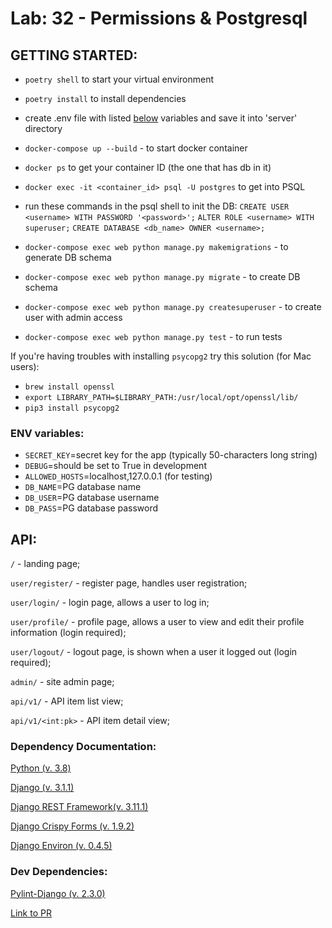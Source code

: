 # Lab: 32 - Permissions & Postgresql

## GETTING STARTED:

-   `poetry shell` to start your virtual environment
-   `poetry install` to install dependencies
-   create .env file with listed <a href="#env">below</a> variables and save it into 'server' directory
-   `docker-compose up --build` - to start docker container
-   `docker ps` to get your container ID (the one that has db in it)
-   `docker exec -it <container_id> psql -U postgres` to get into PSQL
-   run these commands in the psql shell to init the DB:
    `CREATE USER <username> WITH PASSWORD '<password>';`
    `ALTER ROLE <username> WITH superuser;`
    `CREATE DATABASE <db_name> OWNER <username>;`
-   `docker-compose exec web python manage.py makemigrations` - to generate DB schema
-   `docker-compose exec web python manage.py migrate` - to create DB schema
-   `docker-compose exec web python manage.py createsuperuser` - to create user with admin access

- `docker-compose exec web python manage.py test` - to run tests

If you're having troubles with installing `psycopg2` try this solution (for Mac users):
- `brew install openssl`
- `export LIBRARY_PATH=$LIBRARY_PATH:/usr/local/opt/openssl/lib/`
- `pip3 install psycopg2`

### <a name="env"></a> ENV variables:

- `SECRET_KEY`=secret key for the app (typically 50-characters long string)
- `DEBUG`=should be set to True in development
- `ALLOWED_HOSTS`=localhost,127.0.0.1 (for testing)
- `DB_NAME`=PG database name
- `DB_USER`=PG database username
- `DB_PASS`=PG database password


## API:

`/` - landing page;

`user/register/` - register page, handles user registration;

`user/login/` - login page, allows a user to log in;

`user/profile/` - profile page, allows a user to view and edit their profile information (login required);

`user/logout/` - logout page, is shown when a user it logged out (login required);

`admin/` - site admin page;

`api/v1/` - API item list view;

`api/v1/<int:pk>` - API item detail view;


### Dependency Documentation:

[Python (v. 3.8)](https://docs.python.org/3.8/)


[Django (v. 3.1.1)](https://docs.djangoproject.com/en/3.1/)

[Django REST Framework(v. 3.11.1)](https://www.django-rest-framework.org/)

[Django Crispy Forms (v. 1.9.2)](https://pypi.org/project/django-crispy-forms/)

[Django Environ (v. 0.4.5)](https://pypi.org/project/django-environ/)

### Dev Dependencies:

[Pylint-Django (v. 2.3.0)](https://pypi.org/project/pylint-django/)


[Link to PR]()
